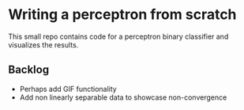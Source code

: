 # Writing a perceptron from scratch

This small repo contains code for a perceptron binary classifier and visualizes the results.

## Backlog

- Perhaps add GIF functionality
- Add non linearly separable data to showcase non-convergence
